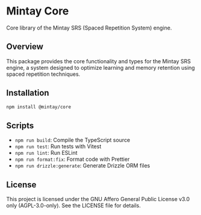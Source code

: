 # Mintay Core

Core library of the Mintay SRS (Spaced Repetition System) engine.

## Overview

This package provides the core functionality and types for the Mintay SRS engine, a system designed to optimize learning and memory retention using spaced repetition techniques.

## Installation

```bash
npm install @mintay/core
```

## Scripts

- `npm run build`: Compile the TypeScript source
- `npm run test`: Run tests with Vitest
- `npm run lint`: Run ESLint
- `npm run format:fix`: Format code with Prettier
- `npm run drizzle:generate`: Generate Drizzle ORM files


## License

This project is licensed under the GNU Affero General Public License v3.0 only (AGPL-3.0-only). See the LICENSE file for details.